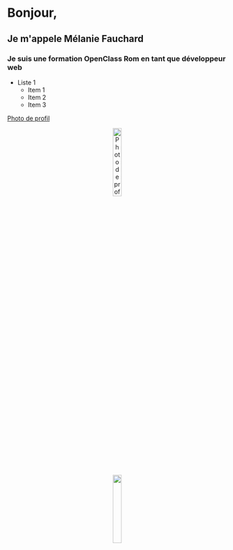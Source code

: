 # Bonjour,
## Je m'appele Mélanie Fauchard
### Je suis une formation OpenClass Rom en tant que développeur web

* Liste 1
    * Item 1
    * Item 2
    * Item 3


[Photo de profil](https://scontent-cdg4-1.xx.fbcdn.net/v/t1.6435-9/60182780_102190427684495_8312907431881474048_n.jpg?_nc_cat=105&ccb=1-7&_nc_sid=be3454&_nc_ohc=zBiEG2Q7vSsAX-oQxSI&_nc_ht=scontent-cdg4-1.xx&oh=00_AfCOh_sQuA4tq458PpryyG3QdaueBhKNzkb_YiEGFojeWw&oe=6572C04F)

<p align="center">
  <img align="center" width="20%" src="https://scontent-cdg4-1.xx.fbcdn.net/v/t1.6435-9/60182780_102190427684495_8312907431881474048_n.jpg?_nc_cat=105&ccb=1-7&_nc_sid=be3454&_nc_ohc=zBiEG2Q7vSsAX-oQxSI&_nc_ht=scontent-cdg4-1.xx&oh=00_AfCOh_sQuA4tq458PpryyG3QdaueBhKNzkb_YiEGFojeWw&oe=6572C04F" alt="Photode profil"/>
</p>

<p align="center">
  <img align="center" width="20%" src="https://media.giphy.com/media/xThuWlNbcmqZOyZkHe/giphy.gif"/>
</p>

